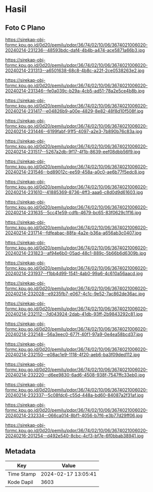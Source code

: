 # Hasil

## Foto C Plano

https://sirekap-obj-formc.kpu.go.id/0d20/pemilu/pdpr/36/74/02/10/06/3674021006020-20240214-231236--48593bdc-daf4-4b4b-a474-ace5871a66b3.jpg

https://sirekap-obj-formc.kpu.go.id/0d20/pemilu/pdpr/36/74/02/10/06/3674021006020-20240214-231313--a6501638-68c8-4b8c-a22f-2ce0538263e2.jpg

https://sirekap-obj-formc.kpu.go.id/0d20/pemilu/pdpr/36/74/02/10/06/3674021006020-20240214-231346--fe0a039c-b29a-4cb5-ad51-78a2e5ce4b8b.jpg

https://sirekap-obj-formc.kpu.go.id/0d20/pemilu/pdpr/36/74/02/10/06/3674021006020-20240214-231417--e04826b9-a00e-4829-8e82-48f8d10f508f.jpg

https://sirekap-obj-formc.kpu.go.id/0d20/pemilu/pdpr/36/74/02/10/06/3674021006020-20240214-231446--6199fabf-91f5-4097-a2e3-7b890b76c83a.jpg

https://sirekap-obj-formc.kpu.go.id/0d20/pemilu/pdpr/36/74/02/10/06/3674021006020-20240214-231517--5267a2db-9f17-4f1b-8639-eef08dbb56f9.jpg

https://sirekap-obj-formc.kpu.go.id/0d20/pemilu/pdpr/36/74/02/10/06/3674021006020-20240214-231546--bd89012c-ee59-458a-a0c0-ae6b77f5edc8.jpg

https://sirekap-obj-formc.kpu.go.id/0d20/pemilu/pdpr/36/74/02/10/06/3674021006020-20240214-231610--41885369-8736-4ff3-aaa6-c8d0d9d61603.jpg

https://sirekap-obj-formc.kpu.go.id/0d20/pemilu/pdpr/36/74/02/10/06/3674021006020-20240214-231635--5cc41e59-cdfb-4679-bc65-83f0629c1f16.jpg

https://sirekap-obj-formc.kpu.go.id/0d20/pemilu/pdpr/36/74/02/10/06/3674021006020-20240214-231714--fdfeabac-88fa-4a2e-b36a-a656ab3c0407.jpg

https://sirekap-obj-formc.kpu.go.id/0d20/pemilu/pdpr/36/74/02/10/06/3674021006020-20240214-231823--af94e6b0-05ad-48c1-889c-5b66b6d6309b.jpg

https://sirekap-obj-formc.kpu.go.id/0d20/pemilu/pdpr/36/74/02/10/06/3674021006020-20240214-231937--f1bb4d99-1541-4ab0-99a6-4c610a56aacd.jpg

https://sirekap-obj-formc.kpu.go.id/0d20/pemilu/pdpr/36/74/02/10/06/3674021006020-20240214-232028--e9235fb7-e067-4c1c-9e52-7ac862de36ac.jpg

https://sirekap-obj-formc.kpu.go.id/0d20/pemilu/pdpr/36/74/02/10/06/3674021006020-20240214-232112--7d043924-2dab-41db-93ff-2b9843292c81.jpg

https://sirekap-obj-formc.kpu.go.id/0d20/pemilu/pdpr/36/74/02/10/06/3674021006020-20240214-232148--56a3eec0-677f-40f1-97a9-0e4ea58bcd37.jpg

https://sirekap-obj-formc.kpu.go.id/0d20/pemilu/pdpr/36/74/02/10/06/3674021006020-20240214-232150--e08ac1e9-1118-4f20-aeb6-ba3f09ded112.jpg

https://sirekap-obj-formc.kpu.go.id/0d20/pemilu/pdpr/36/74/02/10/06/3674021006020-20240214-232220--d6ee9830-6ad6-4508-938f-7547ffc33eb0.jpg

https://sirekap-obj-formc.kpu.go.id/0d20/pemilu/pdpr/36/74/02/10/06/3674021006020-20240214-232337--5c08fdc6-c55d-448a-bd60-84087a2f31af.jpg

https://sirekap-obj-formc.kpu.go.id/0d20/pemilu/pdpr/36/74/02/10/06/3674021006020-20240214-232334--066ca014-8bf1-4056-b7f6-e3b77d29ff06.jpg

https://sirekap-obj-formc.kpu.go.id/0d20/pemilu/pdpr/36/74/02/10/06/3674021006020-20240216-201254--d492e540-8cbc-4cf3-bf7e-6f0bbab38941.jpg


## Metadata

| Key        | Value               |
| ---------- | ------------------- |
| Time Stamp | 2024-02-17 13:05:41 |
| Kode Dapil | 3603                |



